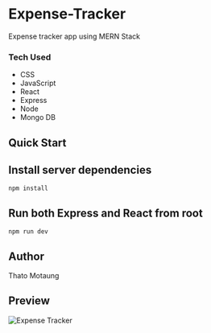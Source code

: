 # Expense-Tracker
Expense tracker app using MERN Stack

### Tech Used 
* CSS
* JavaScript
* React
* Express
* Node
* Mongo DB


## Quick Start


## Install server dependencies

```
npm install
```

## Run both Express and React from root

```
npm run dev
```

## Author
Thato Motaung

## Preview

![Expense Tracker](https://user-images.githubusercontent.com/39223762/87815927-c2e18380-c866-11ea-9873-c1faf5be5562.jpg)


